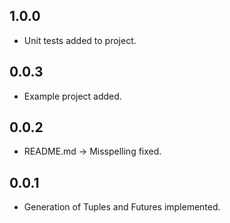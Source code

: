 ## 1.0.0

- Unit tests added to project.

## 0.0.3

- Example project added. 

## 0.0.2

- README.md -> Misspelling fixed.

## 0.0.1

- Generation of Tuples and Futures implemented.
